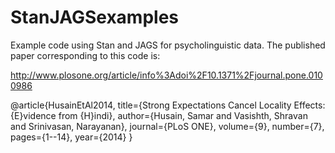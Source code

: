 StanJAGSexamples
================

Example code using Stan and JAGS for psycholinguistic data. The published paper corresponding to this code is:

http://www.plosone.org/article/info%3Adoi%2F10.1371%2Fjournal.pone.0100986

@article{HusainEtAl2014,
  title={Strong Expectations Cancel Locality Effects: {E}vidence from {H}indi},
  author={Husain, Samar and Vasishth, Shravan and Srinivasan, Narayanan},
  journal={PLoS ONE},
  volume={9},
  number={7},
  pages={1--14},
  year={2014}
}

